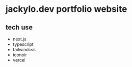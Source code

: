 # jackylo.dev portfolio website

## tech use
- next.js
- typescript
- tailwindcss
- iconoir
- vercel